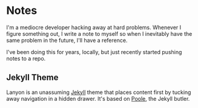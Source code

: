 # Notes

I'm a mediocre developer hacking away at hard problems.
Whenever I figure something out, I write a note to myself so
when I inevitably have the same problem in the future, I'll have a reference.

I've been doing this for years, locally,
but just recently started pushing notes to a repo.

## Jekyll Theme

Lanyon is an unassuming [Jekyll](http://jekyllrb.com) theme that places content first by tucking away navigation in a hidden drawer. It's based on [Poole](http://getpoole.com), the Jekyll butler.
